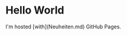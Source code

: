 <!DOCTYPE html>
<html>
<body>
<h1>Hello World</h1>
<p>I'm hosted [with](Neuheiten.md) GitHub Pages.</p>
</body>
</html>
